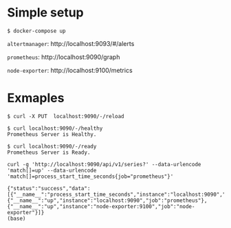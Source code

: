 # Simple setup

```
$ docker-compose up
```

`altertmanager`: http://localhost:9093/#/alerts

`prometheus`: http://localhost:9090/graph

`node-exporter`: http://localhost:9100/metrics

# Exmaples

```
$ curl -X PUT  localhost:9090/-/reload
```

```
$ curl localhost:9090/-/healthy
Prometheus Server is Healthy.
```

```
$ curl localhost:9090/-/ready
Prometheus Server is Ready.
```

```
curl -g 'http://localhost:9090/api/v1/series?' --data-urlencode 'match[]=up' --data-urlencode 'match[]=process_start_time_seconds{job="prometheus"}'

{"status":"success","data":[{"__name__":"process_start_time_seconds","instance":"localhost:9090","job":"prometheus"},{"__name__":"up","instance":"localhost:9090","job":"prometheus"},{"__name__":"up","instance":"node-exporter:9100","job":"node-exporter"}]}
(base)
```